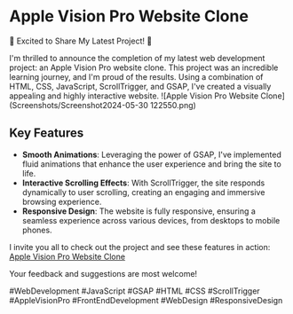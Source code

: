# Apple Vision Pro Website Clone

🚀 Excited to Share My Latest Project! 🚀

I'm thrilled to announce the completion of my latest web development project: an Apple Vision Pro website clone. This project was an incredible learning journey, and I'm proud of the results. Using a combination of HTML, CSS, JavaScript, ScrollTrigger, and GSAP, I've created a visually appealing and highly interactive website.
![Apple Vision Pro Website Clone](Screenshots/Screenshot2024-05-30 122550.png)


## Key Features
- **Smooth Animations**: Leveraging the power of GSAP, I've implemented fluid animations that enhance the user experience and bring the site to life.
- **Interactive Scrolling Effects**: With ScrollTrigger, the site responds dynamically to user scrolling, creating an engaging and immersive browsing experience.
- **Responsive Design**: The website is fully responsive, ensuring a seamless experience across various devices, from desktops to mobile phones.

I invite you all to check out the project and see these features in action: [Apple Vision Pro Website Clone](https://sainath0009.github.io/Apple-Vision-Website-Clone/)

Your feedback and suggestions are most welcome!

#WebDevelopment #JavaScript #GSAP #HTML #CSS #ScrollTrigger #AppleVisionPro #FrontEndDevelopment #WebDesign #ResponsiveDesign


